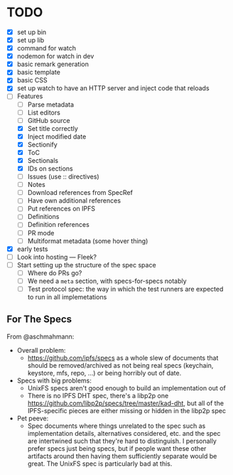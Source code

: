 
# TODO

- [x] set up bin
- [x] set up lib
- [x] command for watch
- [x] nodemon for watch in dev
- [x] basic remark generation
- [x] basic template
- [x] basic CSS
- [x] set up watch to have an HTTP server and inject code that reloads
- [ ] Features
    - [ ] Parse metadata
    - [ ] List editors
    - [ ] GitHub source
    - [x] Set title correctly
    - [x] Inject modified date
    - [x] Sectionify
    - [x] ToC
    - [x] Sectionals
    - [x] IDs on sections
    - [ ] Issues (use :: directives)
    - [ ] Notes
    - [ ] Download references from SpecRef
    - [ ] Have own additional references
    - [ ] Put references on IPFS
    - [ ] Definitions
    - [ ] Definition references
    - [ ] PR mode
    - [ ] Multiformat metadata (some hover thing)
- [x] early tests
- [ ] Look into hosting — Fleek?
- [ ] Start setting up the structure of the spec space
    - [ ] Where do PRs go?
    - [ ] We need a `meta` section, with specs-for-specs notably
    - [ ] Test protocol spec: the way in which the test runners are expected to run in all implemetations

## For The Specs

From @aschmahmann:
* Overall problem:
    * https://github.com/ipfs/specs as a whole slew of documents that should be removed/archived as not being real specs (keychain, keystore, mfs, repo, ...) or being horribly out of date.
* Specs with big problems:
    * UnixFS specs aren't good enough to build an implementation out of
    * There is no IPFS DHT spec, there's a libp2p one https://github.com/libp2p/specs/tree/master/kad-dht, but all of the IPFS-specific pieces are either missing or hidden in the libp2p spec
* Pet peeve:
    * Spec documents where things unrelated to the spec such as implementation details, alternatives considered, etc. and the spec are intertwined such that they're hard to distinguish. I personally prefer specs just being specs, but if people want these other artifacts around then having them sufficiently separate would be great. The UnixFS spec is particularly bad at this.
